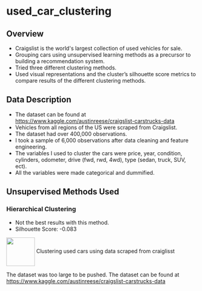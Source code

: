 # used_car_clustering

## Overview
  * Craigslist is the world's largest collection of used vehicles for sale. 
  * Grouping cars using unsupervised learning methods as a precursor to building a recommendation system.
  * Tried three different clustering methods. 
  * Used visual representations and the cluster’s silhouette score metrics to compare results of the different clustering methods. 
  
## Data Description
  * The dataset can be found at https://www.kaggle.com/austinreese/craigslist-carstrucks-data
  * Vehicles from all regions of the US were scraped from Craigslist.
  * The dataset had over 400,000 observations.
  * I took a sample of 6,000 observations after data cleaning and feature engineering. 
  * The variables I used to cluster the cars were price, year, condition, cylinders, odometer, drive (fwd, rwd, 4wd), type (sedan, truck, SUV, ect).
  * All the variables were made categorical and dummified. 

## Unsupervised Methods Used

### Hierarchical Clustering
* Not the best results with this method. 
* Silhouette Score: -0.083

<img src='imgs/heir upmap.png' width='75px' align='center'>
Clustering used cars using data scraped from craiglisst


The dataset was too large to be pushed. The dataset can be found at https://www.kaggle.com/austinreese/craigslist-carstrucks-data

